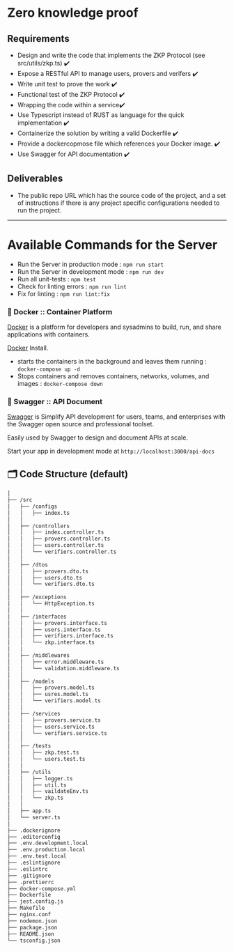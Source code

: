# Zero knowledge proof

## Requirements
* Design and write the code that implements the ZKP Protocol (see src/utils/zkp.ts) ✔️
* Expose a RESTful API to manage users, provers and verifers ✔️
* Write unit test to prove the work ✔️
* Functional test of the ZKP Protocol ✔️
* Wrapping the code within a service✔️
* Use Typescript instead of RUST as language for the quick implementation ✔️
* Containerize the solution by writing a valid Dockerfile ✔️
* Provide a dockercopmose file which references your Docker image. ✔️
* Use Swagger for API documentation ✔️

## Deliverables
* The public repo URL which has the source code of the project, and a set of instructions if there is any project specific configurations needed to run the project.
---

# Available Commands for the Server
* Run the Server in production mode : `npm run start`
* Run the Server in development mode : `npm run dev`
* Run all unit-tests : `npm test`
* Check for linting errors : `npm run lint`
* Fix for linting : `npm run lint:fix`

### 🐳 Docker :: Container Platform

[Docker](https://docs.docker.com/) is a platform for developers and sysadmins to build, run, and share applications with containers.

[Docker](https://docs.docker.com/get-docker/) Install.

- starts the containers in the background and leaves them running : `docker-compose up -d`
- Stops containers and removes containers, networks, volumes, and images : `docker-compose down`

### 📗 Swagger :: API Document

[Swagger](https://swagger.io/) is Simplify API development for users, teams, and enterprises with the Swagger open source and professional toolset.

Easily used by Swagger to design and document APIs at scale.

Start your app in development mode at `http://localhost:3000/api-docs`

## 🗂 Code Structure (default)

```bash
│
├── /src
│   ├── /configs
│   │   ├── index.ts
│   │
│   ├── /controllers
│   │   ├── index.controller.ts
│   │   ├── provers.controller.ts
│   │   ├── users.controller.ts
│   │   └── verifiers.controller.ts
│   │
│   ├── /dtos
│   │   ├── provers.dto.ts
│   │   ├── users.dto.ts
│   │   └── verifiers.dto.ts
│   │
│   ├── /exceptions
│   │   └── HttpException.ts
│   │
│   ├── /interfaces
│   │   ├── provers.interface.ts
│   │   ├── users.interface.ts
│   │   ├── verifiers.interface.ts
│   │   └── zkp.interface.ts
│   │
│   ├── /middlewares
│   │   ├── error.middleware.ts
│   │   └── validation.middleware.ts
│   │
│   ├── /models
│   │   ├── provers.model.ts
│   │   ├── usres.model.ts
│   │   └── verifiers.model.ts
│   │
│   ├── /services
│   │   ├── provers.service.ts
│   │   ├── users.service.ts
│   │   └── verifiers.service.ts
│   │
│   ├── /tests
│   │   ├── zkp.test.ts
│   │   └── users.test.ts
│   │
│   ├── /utils
│   │   ├── logger.ts
│   │   ├── util.ts
│   │   ├── vaildateEnv.ts
│   │   └── zkp.ts
│   │
│   ├── app.ts
│   └── server.ts
│
├── .dockerignore
├── .editorconfig
├── .env.development.local
├── .env.production.local
├── .env.test.local
├── .eslintignore
├── .eslintrc
├── .gitignore
├── .prettierrc
├── docker-compose.yml
├── Dockerfile
├── jest.config.js
├── Makefile
├── nginx.conf
├── nodemon.json
├── package.json
├── README.json
└── tsconfig.json
```
